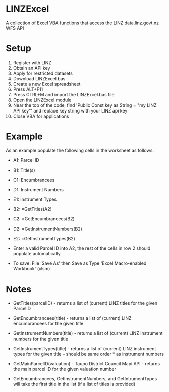 LINZExcel
=========
A collection of Excel VBA functions that access the LINZ data.linz.govt.nz WFS API

Setup 
=====
1. Register with LINZ
2. Obtain an API key
3. Apply for restricted datasets
4. Download LINZExcel.bas
5. Create a new Excel spreadsheet 
6. Press ALT+F11
7. Press CTRL+M and import the LINZExcel.bas file
8. Open the LINZExcel module
9. Near the top of the code, find 'Public Const key as String = "my LINZ API key"' and replace key string with your LINZ api key
10. Close VBA for applications 

Example
=======
As an example populate the following cells in the worksheet as follows:

* A1: Parcel ID
* B1: Title(s)
* C1: Encumbrancees
* D1: Instrument Numbers
* E1: Instrument Types

* B2: =GetTitles(A2)
* C2: =GetEncumbrancees(B2)
* D2: =GetInstrumentNumbers(B2)
* E2: =GetInstrumentTypes(B2)

* Enter a valid Parcel ID into A2, the rest of the cells in row 2 should populate automatically 
* To save: File 'Save As' then Save as Type 'Excel Macro-enabled Workbook' (xlsm)

Notes
=====
* GetTitles(parcelID) - returns a list of (current) LINZ titles for the given ParcelID
* GetEncumbrancees(title) - returns a list of (current) LINZ encumbrancees for the given title
* GetInstrumentNumbers(title) - returns a list of (current) LINZ Instrument numbers for the given title
* GetInstrumentTypes(title) - returns a list of (current) LINZ instrument types for the given title – should be same order * as instrument numbers
* GetMainParcelID(valuation) - Taupo District Council Mapi API - returns the main parcel ID for the given valuation number

* GetEncumbrancees, GetInstrumentNumbers, and GetIntrumentTypes will take the first title in the list (if a list of titles  is provided)
 
